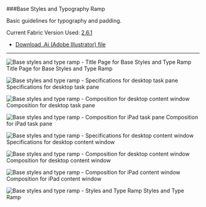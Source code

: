 ###Base Styles and Typography Ramp

Basic guidelines for typography and padding.

Current Fabric Version Used: [2.6.1](https://github.com/OfficeDev/office-ui-fabric-core/releases/tag/2.6.1)

* [Download .Ai (Adobe Illustrator) file](https://github.com/OfficeDev/Office-Add-in-UX-Design-Patterns/blob/master/Patterns/Source%20Files/Base_styles_typeramp.ai?raw=true)

***

![Base styles and type ramp - Title Page for Base Styles and Type Ramp](https://raw.githubusercontent.com/OfficeDev/Office-Add-in-UX-Design-Patterns/master/Patterns/Assets/Base_styles_typeramp/Base_styles_typeramp_Title%20Page.png)
Title Page for Base Styles and Type Ramp 


![Base styles and type ramp - Specifications for desktop task pane](https://raw.githubusercontent.com/OfficeDev/Office-Add-in-UX-Design-Patterns/master/Patterns/Assets/Base_styles_typeramp/Base_styles_typeramp_Desktop%20Task%20Pane%20Callouts.png)
Specifications for desktop task pane 


![Base styles and type ramp - Composition for desktop content window](https://raw.githubusercontent.com/OfficeDev/Office-Add-in-UX-Design-Patterns/master/Patterns/Assets/Base_styles_typeramp/Base_styles_typeramp_Desktop%20Task%20Pane%20Comp.png)
Composition for desktop task pane


![Base styles and type ramp - Composition for iPad task pane](https://raw.githubusercontent.com/OfficeDev/Office-Add-in-UX-Design-Patterns/master/Patterns/Assets/Base_styles_typeramp/Base_styles_typeramp_iPad%20Task%20Pane.png)
Composition for iPad task pane 


![Base styles and type ramp - Specifications for desktop content window](https://raw.githubusercontent.com/OfficeDev/Office-Add-in-UX-Design-Patterns/master/Patterns/Assets/Base_styles_typeramp/Base_styles_typeramp_Desktop%20Content%20Callouts.png)
Specifications for desktop content window


![Base styles and type ramp - Composition for desktop content window](https://raw.githubusercontent.com/OfficeDev/Office-Add-in-UX-Design-Patterns/master/Patterns/Assets/Base_styles_typeramp/Base_styles_typeramp_Desktop%20Content%20Comp.png)
Composition for desktop content window


![Base styles and type ramp - Composition for iPad content window](https://raw.githubusercontent.com/OfficeDev/Office-Add-in-UX-Design-Patterns/master/Patterns/Assets/Base_styles_typeramp/Base_styles_typeramp_iPad%20Content.png)
Composition for iPad content window


![Base styles and type ramp - Styles and Type Ramp](https://raw.githubusercontent.com/OfficeDev/Office-Add-in-UX-Design-Patterns/master/Patterns/Assets/Base_styles_typeramp/Base_styles_typeramp_Styles%20&%20Typeramp.png)
Styles and Type Ramp
